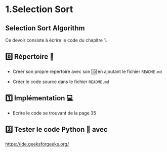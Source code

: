 # 1.Selection Sort

## Selection Sort Algorithm

Ce devoir consiste à écrire le code du chapitre 1.

## :zero: Répertoire :page_facing_up:

* Creer son propre repertoire avec son :id: en ajoutant le fichier `README.md`

* Créer le code source dans le fichier `README.md`

## :one: Implémentation :computer:

* Ecrire le code se trouvant de la page 35


## :two: Tester le code Python :snake: avec 

https://ide.geeksforgeeks.org/


